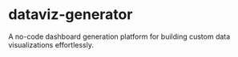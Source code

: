 # dataviz-generator
A no-code dashboard generation platform for building custom data visualizations effortlessly.
